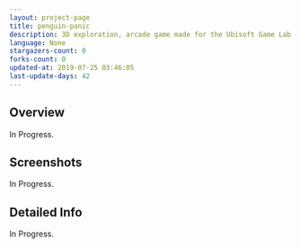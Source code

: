 ```yaml
---
layout: project-page
title: penguin-panic
description: 3D exploration, arcade game made for the Ubisoft Game Lab Competition 2018
language: None
stargazers-count: 0
forks-count: 0
updated-at: 2019-07-25 03:46:05
last-update-days: 42
---
```

<!---
Gregoire Boiron <gregoire.boiron@gmail.com>
Copyright (c) 2018 Gregoire Boiron  All Rights Reserved.
--->

Overview
--------------------
In Progress.

Screenshots
--------------------
In Progress.

Detailed Info
--------------------
In Progress.


